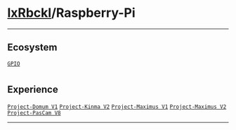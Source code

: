 # [lxRbckl](https://github.com/lxRbckl/lxRbckl/tree/main)/Raspberry-Pi

---
## Ecosystem


[`GPIO`](https://github.com/lxRbckl/lxRbckl/tree/main/Raspberry-Pi/GPIO)
# 
## Experience


[`Project-Domum V1`](https://github.com/lxRbckl/Project-Domum/blob/V1/README.md) [`Project-Kinma V2`](https://github.com/lxRbckl/Project-Kinma/blob/V2/README.md) [`Project-Maximus V1`](https://github.com/lxRbckl/Project-Maximus/blob/V1/README.md) [`Project-Maximus V2`](https://github.com/lxRbckl/Project-Maximus/blob/V2/README.md) [`Project-PasCam V8`](https://github.com/lxRbckl/Project-PasCam/blob/V8/README.md)




---